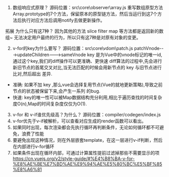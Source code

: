 1. 数组响应式原理？
源码位置：src\core\observer\array.js
重写数组原型方法Array.prototype的7个方法，保留原本的原型链方法，然后当运行到这7个方法后执行对应方法后调用notify去做更新操作。

拓展  为什么只有这7种？
因为其他的方法  silce filter map 等方法都是返回新的数组~  无法决定用户最终的行为，所以只有这7种是对原有对象的变更。

2. v-for的key为什么要写？
源码位置：src\core\vdom\patch.js  patchVnode--->updateChildren--->sameVnode
key 是为Vue中的vnode标记的唯⼀id,通过这个key,我们的diff操作可以更准确、更快速 diff算法的过程中,先会进⾏新旧节点的⾸尾交叉对⽐,当⽆法匹配的时候会⽤新节点的 key 与旧节点进⾏⽐对,然后超出 差异.
 - 准确: 如果不加 key ,那么vue会选择复⽤节点(Vue的就地更新策略),导致之前节点的状态被保留下来,会产⽣⼀系列 的bug. 
 - 快速: key的唯⼀性可以被Map数据结构充分利⽤,相⽐于遍历查找的时间复杂度O(n),Map的时间复杂度仅仅为O(1).


3. v-for 和 v-if谁优先级高？为什么？
源码位置：compiler/codegen/index.js
1. v-for优先于v-if被解析，可以查看对应生成的render函数可以看出。
2. 如果同时出现，每次渲染都会先执行循环再判断条件，无论如何循环都不可避免，浪费了性能
3. 要避免出现这种情况，则在外层嵌套template，在这一层进行v-if判断，然后在内部进行v-for循环
4. 如果条件出现在循环内部，可通过计算属性提前过滤掉那些不需要显示的项
https://cn.vuejs.org/v2/style-guide/#%E4%B8%BA-v-for-%E8%AE%BE%E7%BD%AE%E9%94%AE%E5%80%BC%E5%BF%85%E8%A6%81